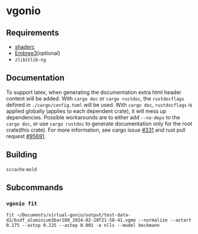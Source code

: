 # vgonio

## Requirements

* [shaderc](https://github.com/google/shaderc)
* [Embree3](https://www.embree.org/)(optional)
* `zlib`/`zlib-ng`

## Documentation

To support latex, when generating the documentation extra html header content will be added. With `cargo doc` or
`cargo rustdoc`, the `rustdocflags` defined in `./cargo/config.toml` will be used. With `cargo doc`, `rustdocflags` is
applied globally (applies to each dependent crate), it will mess up dependencies. Possible workarounds are to either add
`--no-deps` to the `cargo doc`, or use `cargo rustdoc` to generate documentation only for the root crate(this crate).
For more information, see cargo issue [#331](https://github.com/rust-lang/cargo/issues/331)
and rust pull request [#95691](https://github.com/rust-lang/rust/pull/95691).

## Building
`sccache`
`mold`

## Subcommands

### `vgonio fit`

```shell
fit ~/Documents/virtual-gonio/output/test-data-d2/bsdf_aluminium3bar100_2024-02-28T21-58-41.vgmo --normalize --astart 0.175 --astop 0.225 --astep 0.001 -e nlls --model beckmann
```